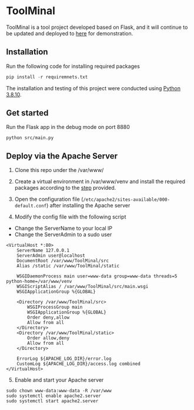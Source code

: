 # ToolMinal

ToolMinal is a tool project developed based on Flask, and it will continue to be updated and deployed to [here](http://64.110.111.37) for demonstration.

## Installation

Run the following code for installing required packages
```python
pip install -r requiremnets.txt
```

The installation and testing of this project were conducted using [Python 3.8.10](https://www.python.org/downloads/release/python-3810/).

## Get started
Run the Flask app in the debug mode on port 8880
```shell
python src/main.py
```

## Deploy via the Apache Server
1. Clone this repo under the /var/www/
2. Create a virtual environment in /var/www/venv and install the required packages according to the [step](#installation) provided.

3. Open the configuration file (```/etc/apache2/sites-available/000-default.conf```) after installing the Apache server

4. Modify the config file with the following script
* Change the ServerName to your local IP
* Change the ServerAdmin to a sudo user
```apacheconf
<VirtualHost *:80>
    ServerName 127.0.0.1
    ServerAdmin user@localhost
    DocumentRoot /var/www/ToolMinal/src
    Alias /static /var/www/ToolMinal/static

    WSGIDaemonProcess main user=www-data group=www-data threads=5 python-home=/var/www/venv
    WSGIScriptAlias / /var/www/ToolMinal/src/main.wsgi
    WSGIApplicationGroup %{GLOBAL}

    <Directory /var/www/ToolMinal/src>
        WSGIProcessGroup main
        WSGIApplicationGroup %{GLOBAL}
        Order deny,allow
        Allow from all
    </Directory>
    <Directory /var/www/ToolMinal/static>
        Order allow,deny
        Allow from all
    </Directory>

    ErrorLog ${APACHE_LOG_DIR}/error.log
    CustomLog ${APACHE_LOG_DIR}/access.log combined
</VirtualHost>
```
5. Enable and start your Apache server
```shell
sudo chown www-data:www-data -R /var/www
sudo systemctl enable apache2.server
sudo systemctl start apache2.server
```